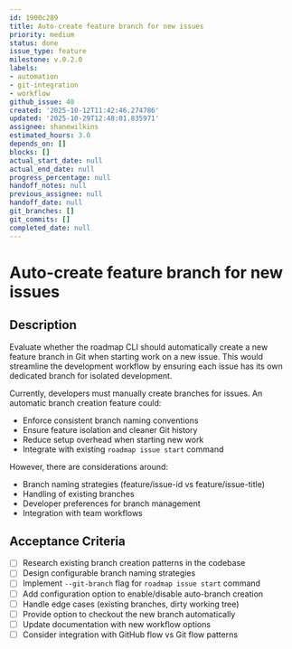 ```yaml
---
id: 1900c289
title: Auto-create feature branch for new issues
priority: medium
status: done
issue_type: feature
milestone: v.0.2.0
labels:
- automation
- git-integration
- workflow
github_issue: 40
created: '2025-10-12T11:42:46.274786'
updated: '2025-10-29T12:48:01.835971'
assignee: shanewilkins
estimated_hours: 3.0
depends_on: []
blocks: []
actual_start_date: null
actual_end_date: null
progress_percentage: null
handoff_notes: null
previous_assignee: null
handoff_date: null
git_branches: []
git_commits: []
completed_date: null
---
```


# Auto-create feature branch for new issues

## Description

Evaluate whether the roadmap CLI should automatically create a new feature branch in Git when starting work on a new issue. This would streamline the development workflow by ensuring each issue has its own dedicated branch for isolated development.

Currently, developers must manually create branches for issues. An automatic branch creation feature could:

- Enforce consistent branch naming conventions
- Ensure feature isolation and cleaner Git history
- Reduce setup overhead when starting new work
- Integrate with existing `roadmap issue start` command

However, there are considerations around:

- Branch naming strategies (feature/issue-id vs feature/issue-title)
- Handling of existing branches
- Developer preferences for branch management
- Integration with team workflows

## Acceptance Criteria

- [ ] Research existing branch creation patterns in the codebase
- [ ] Design configurable branch naming strategies
- [ ] Implement `--git-branch` flag for `roadmap issue start` command
- [ ] Add configuration option to enable/disable auto-branch creation
- [ ] Handle edge cases (existing branches, dirty working tree)
- [ ] Provide option to checkout the new branch automatically
- [ ] Update documentation with new workflow options
- [ ] Consider integration with GitHub flow vs Git flow patterns